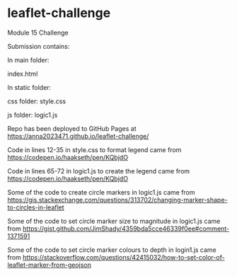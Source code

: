 # leaflet-challenge
Module 15 Challenge

Submission contains:

In main folder:

index.html

In static folder:

css folder: style.css

js folder: logic1.js

Repo has been deployed to GitHub Pages at https://anna2023471.github.io/leaflet-challenge/

Code in lines 12-35 in style.css to format legend came from https://codepen.io/haakseth/pen/KQbjdO

Code in lines 65-72 in logic1.js to create the legend came from https://codepen.io/haakseth/pen/KQbjdO

Some of the code to create circle markers in logic1.js came from https://gis.stackexchange.com/questions/313702/changing-marker-shape-to-circles-in-leaflet

Some of the code to set circle marker size to magnitude in logic1.js came from https://gist.github.com/JimShady/4359bda5cce46339f0ee#comment-1371591

Some of the code to set circle marker colours to depth in login1.js came from https://stackoverflow.com/questions/42415032/how-to-set-color-of-leaflet-marker-from-geojson


